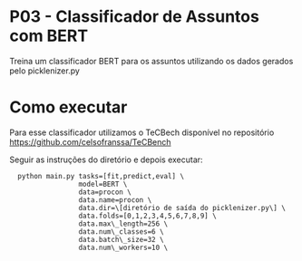 # P03 - Classificador de Assuntos com BERT

Treina um classificador BERT para os assuntos utilizando os dados gerados pelo picklenizer.py

# Como executar

Para esse classificador utilizamos o TeCBech disponível no repositório https://github.com/celsofranssa/TeCBench

Seguir as instruções do diretório e depois executar:

```shell script
  python main.py tasks=[fit,predict,eval] \
                 model=BERT \
                 data=procon \
                 data.name=procon \
                 data.dir=\[diretório de saída do picklenizer.py\] \
                 data.folds=[0,1,2,3,4,5,6,7,8,9] \
                 data.max\_length=256 \
                 data.num\_classes=6 \
                 data.batch\_size=32 \
                 data.num\_workers=10 \
```
